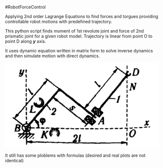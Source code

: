 #RobotForceControl

Applying 2nd order Lagrange Equations to find
forces and torgues providing controllable robot motions
with predefined trajectory.

This python script finds moment of 1st revolute joint
and force of 2nd prismatic joint for a given robot model. 
Trajectory is linear from point O to point D along ***y*** axis.

It uses dynamic equation written in matrix form to solve inverse dynamics
and then simulate motion with direct dynamics.

 ![](robot_model.png)
 
 It still has some ploblems with formulas (desired and real plots are not identical)